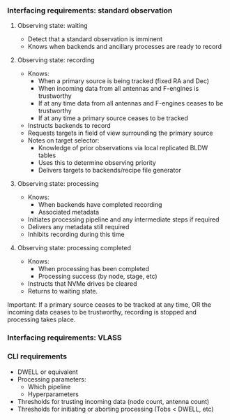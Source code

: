 ### Interfacing requirements: standard observation 

1. Observing state: waiting
    - Detect that a standard observation is imminent
    - Knows when backends and ancillary processes are ready to record

2. Observing state: recording
    - Knows:
        - When a primary source is being tracked (fixed RA and Dec)
        - When incoming data from all antennas and F-engines 
        is trustworthy
        - If at any time data from all antennas and F-engines ceases
        to be trustworthy
        - If at any time a primary source ceases to be tracked
    - Instructs backends to record
    - Requests targets in field of view surrounding the primary source
    - Notes on target selector:
        - Knowledge of prior observations via local replicated BLDW tables
        - Uses this to determine observing priority
        - Delivers targets to backends/recipe file generator

3. Observing state: processing
    - Knows: 
        - When backends have completed recording
        - Associated metadata
    - Initiates processing pipeline and any intermediate steps if required
    - Delivers any metadata still required
    - Inhibits recording during this time

4. Observing state: processing completed
    - Knows: 
        - When processing has been completed
        - Processing success (by node, stage, etc)
    - Instructs that NVMe drives be cleared
    - Returns to waiting state. 

Important: 
If a primary source ceases to be tracked at any time, OR the incoming data
ceases to be trustworthy, recording is stopped and processing takes place.  

### Interfacing requirements: VLASS


### CLI requirements

- DWELL or equivalent
- Processing parameters: 
    - Which pipeline
    - Hyperparameters
- Thresholds for trusting incoming data (node count, antenna count)
- Thresholds for initiating or aborting processing (Tobs < DWELL, etc)